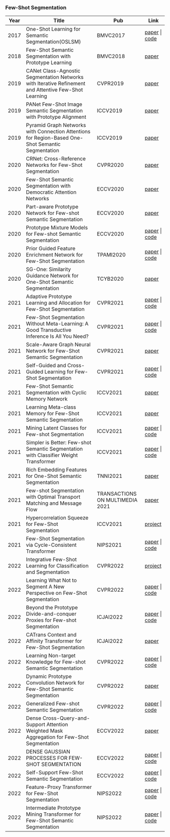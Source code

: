 ### Few-Shot Segmentation

| Year | Title                                                        | Pub                             | Link                                                         |
| ---- | ------------------------------------------------------------ | ------------------------------- | ------------------------------------------------------------ |
| 2017 | One-Shot Learning for Semantic Segmentation(OSLSM)           | BMVC2017                        | [paper](https://arxiv.org/pdf/1709.03410.pdf) \| [code](https://github.com/lzzcd001/OSLSM) |
| 2018 | Few-Shot Semantic Segmentation with Prototype Learning       | BMVC2018                        | [paper](http://bmvc2018.org/contents/papers/0255.pdf)        |
| 2019 | CANet Class-Agnostic Segmentation Networks with Iterative Refinement and Attentive Few-Shot Learning | CVPR2019                        | [paper](https://openaccess.thecvf.com/content_CVPR_2019/papers/Zhang_CANet_Class-Agnostic_Segmentation_Networks_With_Iterative_Refinement_and_Attentive_Few-Shot_CVPR_2019_paper.pdf) |
| 2019 | PANet Few-Shot Image Semantic Segmentation with Prototype Alignment | ICCV2019                        | [paper](https://openaccess.thecvf.com/content_ICCV_2019/papers/Wang_PANet_Few-Shot_Image_Semantic_Segmentation_With_Prototype_Alignment_ICCV_2019_paper.pdf) |
| 2019 | Pyramid Graph Networks with Connection Attentions for Region-Based One-Shot Semantic Segmentation | ICCV2019                        | [paper](https://openaccess.thecvf.com/content_ICCV_2019/papers/Zhang_Pyramid_Graph_Networks_With_Connection_Attentions_for_Region-Based_One-Shot_Semantic_ICCV_2019_paper.pdf) |
| 2020 | CRNet: Cross-Reference Networks for Few-Shot Segmentation    | CVPR2020                        | [paper](https://openaccess.thecvf.com/content_CVPR_2020/papers/Liu_CRNet_Cross-Reference_Networks_for_Few-Shot_Segmentation_CVPR_2020_paper.pdf) |
| 2020 | Few-Shot Semantic Segmentation with Democratic Attention Networks | ECCV2020                        | [paper](https://www.ecva.net/papers/eccv_2020/papers_ECCV/papers/123580715.pdf) |
| 2020 | Part-aware Prototype Network for Few-shot Semantic Segmentation | ECCV2020                        | [paper](https://www.ecva.net/papers/eccv_2020/papers_ECCV/papers/123540137.pdf) |
| 2020 | Prototype Mixture Models for Few-shot Semantic Segmentation  | ECCV2020                        | [paper](https://www.ecva.net/papers/eccv_2020/papers_ECCV/papers/123530749.pdf) \| [code](https://github.com/Yang-Bob/PMMs) |
| 2020 | Prior Guided Feature Enrichment Network for Few-Shot Segmentation | TPAMI2020                       | [paper](https://arxiv.org/pdf/2008.01449.pdf0) \| [code](https://github.com/dvlab-research/PFENet) |
| 2020 | SG-One: Similarity Guidance Network for One-Shot Semantic Segmentation | TCYB2020                        | [paper](https://arxiv.org/pdf/1810.09091.pdf)                |
| 2021 | Adaptive Prototype Learning and Allocation for Few-Shot Segmentation | CVPR2021                        | [paper](https://openaccess.thecvf.com/content/CVPR2021/papers/Li_Adaptive_Prototype_Learning_and_Allocation_for_Few-Shot_Segmentation_CVPR_2021_paper.pdf) \| [code](https://github.com/Reagan1311/ASGNet) |
| 2021 | Few-Shot Segmentation Without Meta-Learning: A Good Transductive Inference Is All You Need? | CVPR2021                        | [paper](https://openaccess.thecvf.com/content/CVPR2021/papers/Boudiaf_Few-Shot_Segmentation_Without_Meta-Learning_A_Good_Transductive_Inference_Is_All_CVPR_2021_paper.pdf) \| [code](https://github.com/mboudiaf/RePRI-for-Few-Shot-Segmentation) |
| 2021 | Scale-Aware Graph Neural Network for Few-Shot Semantic Segmentation | CVPR2021                        | [paper](https://openaccess.thecvf.com/content/CVPR2021/papers/Xie_Scale-Aware_Graph_Neural_Network_for_Few-Shot_Semantic_Segmentation_CVPR_2021_paper.pdf) |
| 2021 | Self-Guided and Cross-Guided Learning for Few-Shot Segmentation | CVPR2021                        | [paper](https://openaccess.thecvf.com/content/CVPR2021/papers/Zhang_Self-Guided_and_Cross-Guided_Learning_for_Few-Shot_Segmentation_CVPR_2021_paper.pdf) \| [code](https://github.com/zbf1991/SCL) |
| 2021 | Few-Shot Semantic Segmentation with Cyclic Memory Network    | ICCV2021                        | [paper](https://openaccess.thecvf.com/content/ICCV2021/papers/Xie_Few-Shot_Semantic_Segmentation_With_Cyclic_Memory_Network_ICCV_2021_paper.pdf) |
| 2021 | Learning Meta-class Memory for Few-Shot Semantic Segmentation | ICCV2021                        | [paper](https://openaccess.thecvf.com/content/ICCV2021/papers/Wu_Learning_Meta-Class_Memory_for_Few-Shot_Semantic_Segmentation_ICCV_2021_paper.pdf) |
| 2021 | Mining Latent Classes for Few-shot Segmentation              | ICCV2021                        | [paper](https://openaccess.thecvf.com/content/ICCV2021/papers/Yang_Mining_Latent_Classes_for_Few-Shot_Segmentation_ICCV_2021_paper.pdf) \| [code](https://github.com/LiheYoung/MiningFSS) |
| 2021 | Simpler is Better: Few-shot Semantic Segmentation with Classifier Weight Transformer | ICCV2021                        | [paper](https://openaccess.thecvf.com/content/ICCV2021/papers/Lu_Simpler_Is_Better_Few-Shot_Semantic_Segmentation_With_Classifier_Weight_Transformer_ICCV_2021_paper.pdf) \| [code](https://github.com/zhiheLu/CWT-for-FSS) |
| 2021 | Rich Embedding Features for One-Shot Semantic Segmentation   | TNNI2021                        | [paper](https://ieeexplore.ieee.org/document/9463398)        |
| 2021 | Few-shot Segmentation with Optimal Transport Matching and Message Flow | TRANSACTIONS ON MULTIMEDIA 2021 | [paper](https://arxiv.org/pdf/2108.08518.pdf)                |
| 2021 | Hypercorrelation Squeeze for Few-Shot Segmentation           | ICCV2021                        | [project](http://cvlab.postech.ac.kr/research/HSNet/)        |
| 2021 | Few-Shot Segmentation via Cycle-Consistent Transformer       | NIPS2021                        | [paper](https://proceedings.neurips.cc/paper/2021/file/b8b12f949378552c21f28deff8ba8eb6-Paper.pdf) \| [code](https://github.com/YanFangCS/CyCTR-Pytorch) |
| 2022 | Integrative Few-Shot Learning for Classification and Segmentation | CVPR2022                        | [project](http://cvlab.postech.ac.kr/research/iFSL/)         |
| 2022 | Learning What Not to Segment A New Perspective on Few-Shot Segmentation | CVPR2022                        | [paper](https://openaccess.thecvf.com/content/CVPR2022/papers/Lang_Learning_What_Not_To_Segment_A_New_Perspective_on_Few-Shot_CVPR_2022_paper.pdf) \| [code](https://github.com/chunbolang/BAM) |
| 2022 | Beyond the Prototype Divide-and-conquer Proxies for Few-shot Segmentation | ICJAI2022                       | [paper](https://www.ijcai.org/proceedings/2022/0143.pdf) \| [code](https://github.com/chunbolang/DCP) |
| 2022 | CATrans Context and Affinity Transformer for Few-Shot Segmentation | ICJAI2022                       | [paper](https://www.ijcai.org/proceedings/2022/0231.pdf)     |
| 2022 | Learning Non-target Knowledge for Few-shot Semantic Segmentation | CVPR2022                        | [paper](https://openaccess.thecvf.com/content/CVPR2022/papers/Liu_Learning_Non-Target_Knowledge_for_Few-Shot_Semantic_Segmentation_CVPR_2022_paper.pdf) \| [code](https://github.com/LIUYUANWEI98/NERTNet) |
| 2022 | Dynamic Prototype Convolution Network for Few-Shot Semantic Segmentation | CVPR2022                        | [paper](https://openaccess.thecvf.com/content/CVPR2022/papers/Liu_Dynamic_Prototype_Convolution_Network_for_Few-Shot_Semantic_Segmentation_CVPR_2022_paper.pdf) |
| 2022 | Generalized Few-shot Semantic Segmentation                   | CVPR2022                        | [paper](https://openaccess.thecvf.com/content/CVPR2022/papers/Tian_Generalized_Few-Shot_Semantic_Segmentation_CVPR_2022_paper.pdf0) \| [code]() |
| 2022 | Dense Cross-Query-and-Support Attention Weighted Mask Aggregation for Few-Shot Segmentation | ECCV2022                        | [paper](https://www.ecva.net/papers/eccv_2022/papers_ECCV/papers/136800142.pdf) |
| 2022 | DENSE GAUSSIAN PROCESSES FOR FEW-SHOT SEGMENTATION           | ECCV2022                        | [paper](https://www.ecva.net/papers/eccv_2022/papers_ECCV/papers/136890215.pdf) \| [code](https://github.com/joakimjohnander/dgpnet) |
| 2022 | Self-Support Few-Shot Semantic Segmentation                  | ECCV2022                        | [paper](https://www.ecva.net/papers/eccv_2022/papers_ECCV/papers/136790689.pdf) \| [code](https://github.com/fanq15/SSP) |
| 2022 | Feature-Proxy Transformer for Few-Shot Segmentation          | NIPS2022                        | [paper](https://openreview.net/pdf?id=hBaI5MY0CBz) \| [code](https://github.com/Jarvis73/FPTrans) |
| 2022 | Intermediate Prototype Mining Transformer for Few-Shot Semantic Segmentation | NIPS2022                        | [paper](https://arxiv.org/pdf/2210.06780.pdf) \| [code](https://github.com/LIUYUANWEI98/IPMT) |